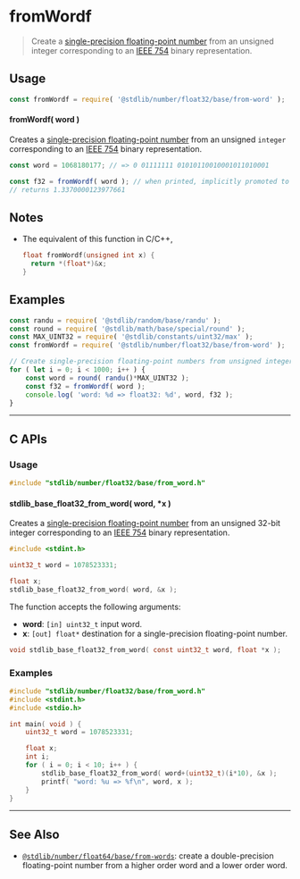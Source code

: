 <!--

@license Apache-2.0

Copyright (c) 2018 The Stdlib Authors.

Licensed under the Apache License, Version 2.0 (the "License");
you may not use this file except in compliance with the License.
You may obtain a copy of the License at

   http://www.apache.org/licenses/LICENSE-2.0

Unless required by applicable law or agreed to in writing, software
distributed under the License is distributed on an "AS IS" BASIS,
WITHOUT WARRANTIES OR CONDITIONS OF ANY KIND, either express or implied.
See the License for the specific language governing permissions and
limitations under the License.

-->

# fromWordf

> Create a [single-precision floating-point number][ieee754] from an unsigned integer corresponding to an [IEEE 754][ieee754] binary representation.

<section class="usage">

## Usage

```javascript
const fromWordf = require( '@stdlib/number/float32/base/from-word' );
```

#### fromWordf( word )

Creates a [single-precision floating-point number][ieee754] from an unsigned `integer` corresponding to an [IEEE 754][ieee754] binary representation.

```javascript
const word = 1068180177; // => 0 01111111 01010110010001011010001

const f32 = fromWordf( word ); // when printed, implicitly promoted to float64
// returns 1.3370000123977661
```

</section>

<!-- /.usage -->

<section class="notes">

## Notes

-   The equivalent of this function in C/C++,

    ```c
    float fromWordf(unsigned int x) {
      return *(float*)&x;
    }
    ```

</section>

<!-- /.notes -->

<section class="examples">

## Examples

<!-- eslint no-undef: "error" -->

```javascript
const randu = require( '@stdlib/random/base/randu' );
const round = require( '@stdlib/math/base/special/round' );
const MAX_UINT32 = require( '@stdlib/constants/uint32/max' );
const fromWordf = require( '@stdlib/number/float32/base/from-word' );

// Create single-precision floating-point numbers from unsigned integers...
for ( let i = 0; i < 1000; i++ ) {
    const word = round( randu()*MAX_UINT32 );
    const f32 = fromWordf( word );
    console.log( 'word: %d => float32: %d', word, f32 );
}
```

</section>

<!-- /.examples -->

<!-- C interface documentation. -->

* * *

<section class="c">

## C APIs

<!-- Section to include introductory text. Make sure to keep an empty line after the intro `section` element and another before the `/section` close. -->

<section class="intro">

</section>

<!-- /.intro -->

<!-- C usage documentation. -->

<section class="usage">

### Usage

```c
#include "stdlib/number/float32/base/from_word.h"
```

#### stdlib_base_float32_from_word( word, \*x )

Creates a [single-precision floating-point number][ieee754] from an unsigned 32-bit integer corresponding to an [IEEE 754][ieee754] binary representation.

```c
#include <stdint.h>

uint32_t word = 1078523331;

float x;
stdlib_base_float32_from_word( word, &x );
```

The function accepts the following arguments:

-   **word**: `[in] uint32_t` input word.
-   **x**: `[out] float*` destination for a single-precision floating-point number.

```c
void stdlib_base_float32_from_word( const uint32_t word, float *x );
```

</section>

<!-- /.usage -->

<!-- C API usage notes. Make sure to keep an empty line after the `section` element and another before the `/section` close. -->

<section class="notes">

</section>

<!-- /.notes -->

<!-- C API usage examples. -->

<section class="examples">

### Examples

```c
#include "stdlib/number/float32/base/from_word.h"
#include <stdint.h>
#include <stdio.h>

int main( void ) {
    uint32_t word = 1078523331;

    float x;
    int i;
    for ( i = 0; i < 10; i++ ) {
        stdlib_base_float32_from_word( word+(uint32_t)(i*10), &x );
        printf( "word: %u => %f\n", word, x );
    }
}
```

</section>

<!-- /.examples -->

</section>

<!-- /.c -->

<!-- Section for related `stdlib` packages. Do not manually edit this section, as it is automatically populated. -->

<section class="related">

* * *

## See Also

-   <span class="package-name">[`@stdlib/number/float64/base/from-words`][@stdlib/number/float64/base/from-words]</span><span class="delimiter">: </span><span class="description">create a double-precision floating-point number from a higher order word and a lower order word.</span>

</section>

<!-- /.related -->

<!-- Section for all links. Make sure to keep an empty line after the `section` element and another before the `/section` close. -->

<section class="links">

[ieee754]: https://en.wikipedia.org/wiki/IEEE_754-1985

<!-- <related-links> -->

[@stdlib/number/float64/base/from-words]: https://github.com/stdlib-js/stdlib/tree/develop/lib/node_modules/%40stdlib/number/float64/base/from-words

<!-- </related-links> -->

</section>

<!-- /.links -->
